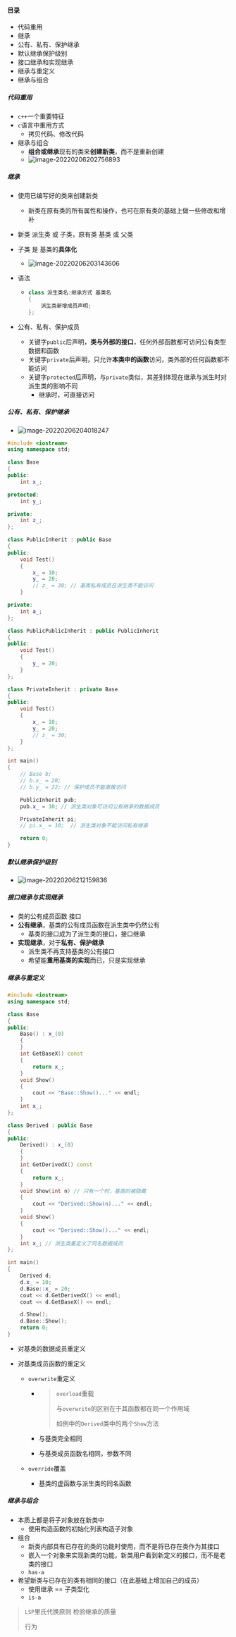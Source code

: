 #### 目录

* 代码重用
* 继承
* 公有、私有、保护继承
* 默认继承保护级别
* 接口继承和实现继承
* 继承与重定义
* 继承与组合

##### 代码重用

* `c++`一个重要特征
* `c`语言中重用方式
  * 拷贝代码、修改代码
* 继承与组合
  * **组合或继承**现有的类来**创建新类**，而不是重新创建
  * ![image-20220206202756893](1.assets/image-20220206202756893.png)

##### 继承

* 使用已编写好的类来创建新类

  * 新类在原有类的所有属性和操作，也可在原有类的基础上做一些修改和增补

* 新类 派生类 或 子类，原有类 基类 或 父类

* 子类 是 基类的**具体化**

  * ![image-20220206203143606](1.assets/image-20220206203143606.png)

* 语法

  * ```cpp
    class 派生类名:继承方式 基类名
    {
    	派生类新增成员声明;  
    };
    ```

* 公有、私有、保护成员

  * 关键字`public`后声明，**类与外部的接口**，任何外部函数都可访问公有类型数据和函数
  * 关键字`private`后声明，只允许**本类中的函数**访问，类外部的任何函数都不能访问
  * 关键字`protected`后声明，与`private`类似，其差别体现在继承与派生时对派生类的影响不同
    * 继承时，可直接访问

##### 公有、私有、保护继承

* ![image-20220206204018247](1.assets/image-20220206204018247.png)

```cpp
#include <iostream>
using namespace std;

class Base
{
public:
    int x_;

protected:
    int y_;

private:
    int z_;
};

class PublicInherit : public Base
{
public:
    void Test()
    {
        x_ = 10;
        y_ = 20;
        // z_ = 30; // 基类私有成员在派生类不能访问
    }

private:
    int a_;
};

class PublicPublicInherit : public PublicInherit
{
public:
    void Test()
    {
        y_ = 20;
    }
};

class PrivateInherit : private Base
{
public:
    void Test()
    {
        x_ = 10;
        y_ = 20;
        // z_ = 30;
    }
};

int main()
{
    // Base b;
    // b.x_ = 20;
    // b.y_ = 22; // 保护成员不能直接访问

    PublicInherit pub;
    pub.x_ = 10; // 派生类对象可访问公有继承的数据成员

    PrivateInherit pi;
    // pi.x_ = 10;  // 派生类对象不能访问私有继承

    return 0;
}
```

##### 默认继承保护级别

* ![image-20220206212159836](1.assets/image-20220206212159836.png)

##### 接口继承与实现继承

* 类的公有成员函数  接口
* **公有继承**，基类的公有成员函数在派生类中仍然公有
  * 基类的接口成为了派生类的接口，接口继承
* **实现继承**，对于**私有、保护继承**
  * 派生类不再支持基类的公有接口
  * 希望能**重用基类的实现**而已，只是实现继承

##### 继承与重定义

```cpp
#include <iostream>
using namespace std;

class Base
{
public:
    Base() : x_(0)
    {
    }
    int GetBaseX() const
    {
        return x_;
    }
    void Show()
    {
        cout << "Base::Show()..." << endl;
    }
    int x_;
};

class Derived : public Base
{
public:
    Derived() : x_(0)
    {
    }
    int GetDerivedX() const
    {
        return x_;
    }
    void Show(int n) // 只有一个时，基类的被隐藏
    {
        cout << "Derived::Show(n)..." << endl;
    }
    void Show()
    {
        cout << "Derived::Show()..." << endl;
    }
    int x_; // 派生类重定义了同名数据成员
};

int main()
{
    Derived d;
    d.x_ = 10;
    d.Base::x_ = 20;
    cout << d.GetDerivedX() << endl;
    cout << d.GetBaseX() << endl;

    d.Show();
    d.Base::Show();
    return 0;
}
```

* 对基类的数据成员重定义

* 对基类成员函数的重定义

  * `overwrite`重定义

    * > `overload`重载
      >
      > 与`overwrite`的区别在于其函数都在同一个作用域
      >
      > 如例中的`Derived`类中的两个`Show`方法

    * 与基类完全相同

    * 与基类成员函数名相同，参数不同

  * `override`覆盖

    * 基类的虚函数与派生类的同名函数

##### 继承与组合

* 本质上都是将子对象放在新类中
  * 使用构造函数的初始化列表构造子对象
* 组合
  * 新类内部具有已存在的类的功能时使用，而不是将已存在类作为其接口
  * 嵌入一个对象来实现新类的功能，新类用户看到新定义的接口，而不是老类的接口
  * `has-a`
* 希望新类与已存在的类有相同的接口（在此基础上增加自己的成员）
  * 使用继承 == 子类型化
  * `is-a`

> `LSP`里氏代换原则 检验继承的质量
>
> 行为